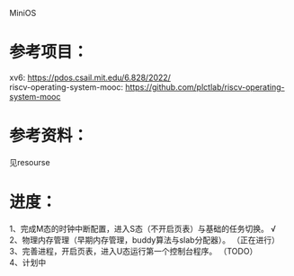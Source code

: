 MiniOS

# 参考项目：
xv6: https://pdos.csail.mit.edu/6.828/2022/  
riscv-operating-system-mooc: https://github.com/plctlab/riscv-operating-system-mooc

# 参考资料：
见resourse

# 进度：
1、完成M态的时钟中断配置，进入S态（不开启页表）与基础的任务切换。 √  
2、物理内存管理（早期内存管理，buddy算法与slab分配器）。         （正在进行）  
3、完善进程，开启页表，进入U态运行第一个控制台程序。             （TODO）  
4、计划中  
